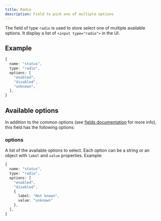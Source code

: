 ```yaml
---
title: Radio
description: Field to pick one of multiple options
---
```


The field of type `radio` is used to store select one of multiple available
options. It display a list of `<input type="radio">` in the UI.

## Example

```ts
{
  name: "status",
  type: "radio",
  options: [
    "enabled",
    "disabled",
    "unknown",
  ],
}
```

## Available options

In addition to the common options (see
[fields documentation](../configuration/fields.md#common-field-options) for more
info), this field has the following options:

### options

A list of the available options to select. Each option can be a string or an
object with `label` and `value` properties. Example:

```ts
{
  name: "status",
  type: "radio",
  options: [
    "enabled",
    "disabled",
    {
      label: "Not known",
      value: "unknown"
    },
  ],
}
```

